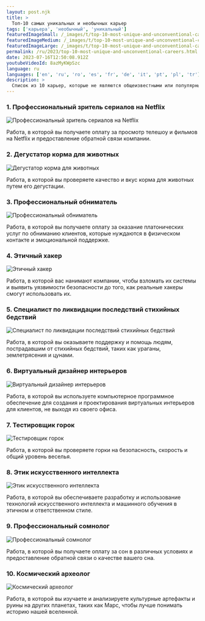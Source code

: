 ```yaml
---
layout: post.njk
title: >
  Топ-10 самых уникальных и необычных карьер
tags: ['карьера', 'необычный', 'уникальный']
featuredImageSmall: /_images/t/top-10-most-unique-and-unconventional-careers-cover-ru-small.webp
featuredImageMedium: /_images/t/top-10-most-unique-and-unconventional-careers-cover-ru-medium.webp
featuredImageLarge: /_images/t/top-10-most-unique-and-unconventional-careers-cover-ru-large.webp
permalink: /ru/2023/top-10-most-unique-and-unconventional-careers.html
date: 2023-07-16T12:50:08.912Z
youtubeVideoId: 8azMyKWpSzc
language: ru
languages: ['en', 'ru', 'ro', 'es', 'fr', 'de', 'it', 'pt', 'pl', 'tr']
description: >
  Список из 10 карьер, которые не являются общеизвестными или популярными, но предлагают интересные и удовлетворительные возможности для тех, кто выбирает их.
---
```


### 1. Профессиональный зритель сериалов на Netflix

![Профессиональный зритель сериалов на Netflix](/_images/1/15fc0e1af20afe5f235dccb1b0ed4694-medium.webp)

Работа, в которой вы получаете оплату за просмотр телешоу и фильмов на Netflix и предоставление обратной связи компании.

### 2. Дегустатор корма для животных

![Дегустатор корма для животных](/_images/3/3a17c73391beed6260fd7827cc986d5e-medium.webp)

Работа, в которой вы проверяете качество и вкус корма для животных путем его дегустации.

### 3. Профессиональный обниматель

![Профессиональный обниматель](/_images/a/a349fc3a5b0f6a5a7f77e7693b94bf2a-medium.webp)

Работа, в которой вы получаете оплату за оказание платонических услуг по обниманию клиентов, которые нуждаются в физическом контакте и эмоциональной поддержке.

### 4. Этичный хакер

![Этичный хакер](/_images/d/db39d6ea94b0cd77ebcd0f7387d0c8ba-medium.webp)

Работа, в которой вас нанимают компании, чтобы взломать их системы и выявить уязвимости безопасности до того, как реальные хакеры смогут использовать их.

### 5. Специалист по ликвидации последствий стихийных бедствий

![Специалист по ликвидации последствий стихийных бедствий](/_images/2/2b03d9e6ef757d750abecc5fcc986878-medium.webp)

Работа, в которой вы оказываете поддержку и помощь людям, пострадавшим от стихийных бедствий, таких как ураганы, землетрясения и цунами.

### 6. Виртуальный дизайнер интерьеров

![Виртуальный дизайнер интерьеров](/_images/e/e4cdad15d838a13ed29f16dbad071b24-medium.webp)

Работа, в которой вы используете компьютерное программное обеспечение для создания и проектирования виртуальных интерьеров для клиентов, не выходя из своего офиса.

### 7. Тестировщик горок

![Тестировщик горок](/_images/b/b0850ec02f817b7836dbfb5ac6e2b434-medium.webp)

Работа, в которой вы проверяете горки на безопасность, скорость и общий уровень веселья.

### 8. Этик искусственного интеллекта

![Этик искусственного интеллекта](/_images/6/602673d9bce74be0f3aa0731f9828db2-medium.webp)

Работа, в которой вы обеспечиваете разработку и использование технологий искусственного интеллекта и машинного обучения в этичном и ответственном стиле.

### 9. Профессиональный сомнолог

![Профессиональный сомнолог](/_images/f/f180c2d6cccbcd20043efa1df0589bca-medium.webp)

Работа, в которой вы получаете оплату за сон в различных условиях и предоставление обратной связи о качестве вашего сна.

### 10. Космический археолог

![Космический археолог](/_images/5/551b1f61800030863a3aa879f32a84de-medium.webp)

Работа, в которой вы изучаете и анализируете культурные артефакты и руины на других планетах, таких как Марс, чтобы лучше понимать историю нашей вселенной.

